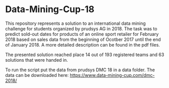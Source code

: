 # Data-Mining-Cup-18

This repository represents a solution to an international data mining challenge for students organized by prudsys AG in 2018. The task was to predict sold-out dates for products of an online sport retailer for February 2018 based on sales data from the beginning of Ocotber 2017 until the end of January 2018. A more detailed description can be found in the pdf files.

The presented solution reached place 14 out of 193 registered teams and 63 solutions that were handed in. 

To run the script put the data from prudsys DMC 18 in a data folder. The data can be downloaded here: https://www.data-mining-cup.com/dmc-2018/
